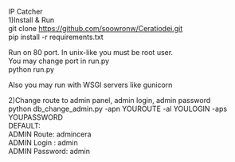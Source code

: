 IP Catcher <br />
1)Install & Run <br />
git clone https://github.com/soowronw/Ceratiodei.git<br />
pip install -r requirements.txt<br />

Run on 80 port. In unix-like you must be root user.<br />
You may change port in run.py<br />
python run.py<br />

Also you may run with WSGI servers like gunicorn <br />

2)Change route to admin panel, admin login, admin password <br />
python db_change_admin.py -apn YOUROUTE -al YOULOGIN -aps YOUPASSWORD<br />
DEFAULT:<br />
ADMIN Route: admincera <br />
ADMIN Login : admin<br />
ADMIN Password: admin<br />

